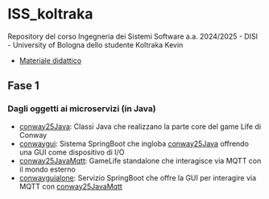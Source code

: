 # ISS_koltraka
Repository del corso Ingegneria dei Sistemi Software a.a. 2024/2025 - DISI - University of Bologna dello studente Koltraka Kevin
* [Materiale didattico](iss25Material/docs/_build/html)

<h2 id="Fase1">Fase 1</h2>

### Dagli oggetti ai microservizi (in Java)
* [conway25Java](conway_stuff/conway25Java): Classi Java che realizzano la parte core del game Life di Conway
* [conwaygui](conway_stuff/conwaygui): Sistema SpringBoot che ingloba [conway25Java](conway_stuff/conway25Java) offrendo una GUI come dispositivo di I/O
* [conway25JavaMqtt](conway_stuff/conway25JavaMqtt): GameLife standalone che interagisce via MQTT con il mondo esterno
* [conwayguialone](conway_stuff/conwayguialone): Servizio SpringBoot che offre la GUI per interagire via MQTT con [conway25JavaMqtt](conway_stuff/conway25JavaMqtt)